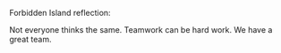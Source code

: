 

Forbidden Island reflection:

Not everyone thinks the same. 
Teamwork can be hard work. 
We have a great team. 
